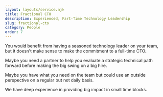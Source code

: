```yaml
---
layout: layouts/service.njk
title: Fractional CTO
description: Experienced, Part-Time Technology Leadership
slug: fractional-cto
category: People
order: 7
---
```

You would benefit from having a seasoned technology leader on your team, but it doesn't make sense to make the commitment to a full-time CTO.

Maybe you need a partner to help you evaluate a strategic technical path forward before making the big swing on a big hire.

Maybe you have what you need on the team but could use an outside perspective on a regular but not daily basis.

We have deep experience in providing big impact in small time blocks.